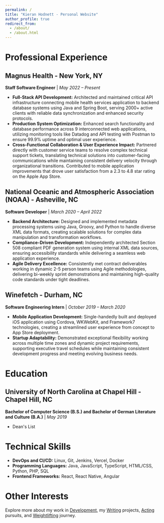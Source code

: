 ```yaml
---
permalink: /
title: "Kieran Hodnett - Personal Website"
author_profile: true
redirect_from: 
  - /about/
  - /about.html
---
```


# Professional Experience

## Magnus Health - New York, NY
**Staff Software Engineer** | *May 2022 – Present*

* **Full-Stack API Development:** Architected and maintained critical API infrastructure connecting mobile health services application to backend database systems using Java and Spring Boot, serving 2000+ active clients with reliable data synchronization and enhanced security protocols.
* **Production System Optimization:** Enhanced search functionality and database performance across 9 interconnected web applications, utilizing monitoring tools like Datadog and API testing with Postman to ensure 99.9% uptime and optimal user experience.
* **Cross-Functional Collaboration & User Experience Impact:** Partnered directly with customer service teams to resolve complex technical support tickets, translating technical solutions into customer-facing communications while maintaining consistent delivery velocity through organizational transitions. Contributed to mobile application improvements that drove user satisfaction from a 2.3 to 4.8 star rating on the Apple App Store.

## National Oceanic and Atmospheric Association (NOAA) - Asheville, NC
**Software Developer** | *March 2020 – April 2022*

* **Backend Architecture:** Designed and implemented metadata processing systems using Java, Groovy, and Python to handle diverse XML data formats, creating scalable solutions for complex data manipulation and transformation workflows.
* **Compliance-Driven Development:** Independently architected Section 508 compliant PDF generation system using internal XML data sources, ensuring accessibility standards while delivering a seamless web application experience.
* **Agile Delivery Excellence:** Consistently met contract deliverables working in dynamic 2-5 person teams using Agile methodologies, delivering bi-weekly sprint demonstrations and maintaining high-quality code standards under tight deadlines.

## Winefetch - Durham, NC
**Software Engineering Intern** | *October 2019 – March 2020*

* **Mobile Application Development:** Single-handedly built and deployed iOS application using Cordova, WKWebKit, and Framework7 technologies, creating a streamlined user experience from concept to App Store deployment.
* **Startup Adaptability:** Demonstrated exceptional flexibility working across multiple time zones and dynamic project requirements, supporting executive travel schedules while maintaining consistent development progress and meeting evolving business needs.

# Education

## University of North Carolina at Chapel Hill - Chapel Hill, NC
**Bachelor of Computer Science (B.S.) and Bachelor of German Literature and Culture (B.A.)** | *May 2019*
* Dean's List

# Technical Skills

* **DevOps and CI/CD:** Linux, Git, Jenkins, Vercel, Docker
* **Programming Languages:** Java, JavaScript, TypeScript, HTML/CSS, Python, PHP, SQL
* **Frontend Frameworks:** React, React Native, Angular

# Other Interests

Explore more about my work in [Development](/development/), my [Writing](/writing/) projects, [Acting](/acting/) pursuits, and [Weightlifting](/weightlifting/) journey.

